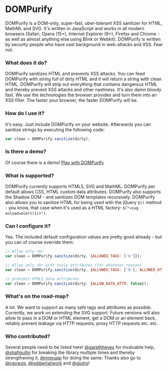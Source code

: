 DOMPurify
=========

DOMPurify is a DOM-only, super-fast, uber-tolerant XSS sanitizer for HTML, MathML and SVG. It's written in JavaScript and works in all modern browsers (Safari, Opera (15+), Internet Explorer (9+), Firefox and Chrome - as well as almost anything else using Blink or Webkit). DOMPurify is written by security people who have vast background in web-attacks and XSS. Fear not.

### What does it do?

DOMPurify sanitizes HTML and prevents XSS attacks. You can feed DOMPurify with string full of dirty HTML and it will return a string with clean HTML. DOMPurify will strip out everything that contains dangerous HTML and thereby prevent XSS attacks and other nastiness. It's also damn bloody fast. We use the technologies the browser provides and turn them into an XSS filter. The faster your browser, the faster DOMPurify will be.

### How do I use it?

It's easy. Just include DOMPurify on your website. Afterwards you can sanitize strings by executing the following code:

```javascript
var clean = DOMPurify.sanitize(dirty);
```

### Is there a demo?

Of course there is a demo! [Play with DOMPurify](https://cure53.de/purify)

### What is supported?

DOMPurify currently supports HTML5, SVG and MathML. DOMPurify per default allows CSS, HTML custom data attributes. DOMPurify also supports the Shadow DOM - and sanitizes DOM templates recursively. DOMPurify also allows you to sanitize HTML for being used with the jQuery `$()` method - you know, that case when it's used as a HTML factory: `$("<svg onload=alert(1)>")`.

### Can I configure it?

Yes. The included default configuration values are pretty good already - but you can of course override them:

```javascript
// Allow only <b>
var clean = DOMPurify.sanitize(dirty, {ALLOWED_TAGS: ['b']});

// Allow only <b> with style attributes (for whatever reason)
var clean = DOMPurify.sanitize(dirty, {ALLOWED_TAGS: ['b'], ALLOWED_ATTR: ['style']});

// prohibit HTML5 data attributes
var clean = DOMPurify.sanitize(dirty, {ALLOW_DATA_ATTR: false});

```

### What's on the road-map?

A lot. We want to support as many safe tags and attributes as possible. Currently, we work on extending the SVG support. Future versions will also allow to pass in a DOM or HTML element, get a DOM or an element back, reliably prevent leakage via HTTP requests, proxy HTTP requests etc. etc.

### Who contributed?

Several people need to be listed here! [@garethheyes](https://twitter.com/garethheyes) for invaluable help, [@shafigullin](https://twitter.com/shafigullin) for breaking the library multiple times and thereby strengthening it, [@mmrupp](https://twitter.com/mmrupp) for doing the same. Thanks also go to [@cgvwzq](https://twitter.com/cgvwzq), [@robbertatwork](https://twitter.com/robbertatwork) and [@giutro](https://twitter.com/giutro)!
